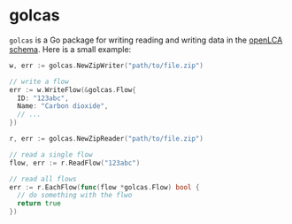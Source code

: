 # golcas

`golcas` is a Go package for writing reading and writing data in the [openLCA schema](http://greendelta.github.io/olca-schema/). Here is a small example:

```go
w, err := golcas.NewZipWriter("path/to/file.zip")

// write a flow
err := w.WriteFlow(&golcas.Flow{
  ID: "123abc",
  Name: "Carbon dioxide",
  // ...
})

r, err := golcas.NewZipReader("path/to/file.zip")

// read a single flow
flow, err := r.ReadFlow("123abc")

// read all flows
err := r.EachFlow(func(flow *golcas.Flow) bool {
  // do something with the flwo
  return true
})
```
